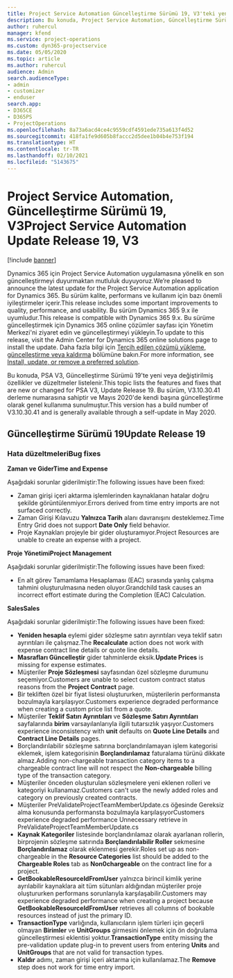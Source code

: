 ```yaml
---
title: Project Service Automation Güncelleştirme Sürümü 19, V3'teki yenilikler veya değişiklikler
description: Bu konuda, Project Service Automation, Güncelleştirme Sürümü 19, V3'teki özellikler ve düzeltmeler listelenir.
author: ruhercul
manager: kfend
ms.service: project-operations
ms.custom: dyn365-projectservice
ms.date: 05/05/2020
ms.topic: article
ms.author: ruhercul
audience: Admin
search.audienceType:
- admin
- customizer
- enduser
search.app:
- D365CE
- D365PS
- ProjectOperations
ms.openlocfilehash: 8a73a6acd4ce4c9559cdf4591ede735a613f4d52
ms.sourcegitcommit: 418fa1fe9d605b8faccc2d5dee1b04b4e753f194
ms.translationtype: HT
ms.contentlocale: tr-TR
ms.lasthandoff: 02/10/2021
ms.locfileid: "5143675"
---
```

# <a name="project-service-automation-update-release-19-v3"></a><span data-ttu-id="1d6c2-103">Project Service Automation, Güncelleştirme Sürümü 19, V3</span><span class="sxs-lookup"><span data-stu-id="1d6c2-103">Project Service Automation Update Release 19, V3</span></span>

[!include [banner](../includes/psa-now-project-operations.md)]

<span data-ttu-id="1d6c2-104">Dynamics 365 için Project Service Automation uygulamasına yönelik en son güncelleştirmeyi duyurmaktan mutluluk duyuyoruz.</span><span class="sxs-lookup"><span data-stu-id="1d6c2-104">We’re pleased to announce the latest update for the Project Service Automation application for Dynamics 365.</span></span> <span data-ttu-id="1d6c2-105">Bu sürüm kalite, performans ve kullanım için bazı önemli iyileştirmeler içerir.</span><span class="sxs-lookup"><span data-stu-id="1d6c2-105">This release includes some important improvements to quality, performance, and usability.</span></span> <span data-ttu-id="1d6c2-106">Bu sürüm Dynamics 365 9.x ile uyumludur.</span><span class="sxs-lookup"><span data-stu-id="1d6c2-106">This release is compatible with Dynamics 365 9.x.</span></span> <span data-ttu-id="1d6c2-107">Bu sürüme güncelleştirmek için Dynamics 365 online çözümler sayfası için Yönetim Merkezi'ni ziyaret edin ve güncelleştirmeyi yükleyin.</span><span class="sxs-lookup"><span data-stu-id="1d6c2-107">To update to this release, visit the Admin Center for Dynamics 365 online solutions page to install the update.</span></span> <span data-ttu-id="1d6c2-108">Daha fazla bilgi için [Tercih edilen çözümü yükleme, güncelleştirme veya kaldırma](https://docs.microsoft.com/power-platform/admin/install-remove-preferred-solution) bölümüne bakın.</span><span class="sxs-lookup"><span data-stu-id="1d6c2-108">For more information, see [Install, update, or remove a preferred solution](https://docs.microsoft.com/power-platform/admin/install-remove-preferred-solution).</span></span>

<span data-ttu-id="1d6c2-109">Bu konuda, PSA V3, Güncelleştirme Sürümü 19'te yeni veya değiştirilmiş özellikler ve düzeltmeler listelenir.</span><span class="sxs-lookup"><span data-stu-id="1d6c2-109">This topic lists the features and fixes that are new or changed for PSA V3, Update Release 19.</span></span> <span data-ttu-id="1d6c2-110">Bu sürüm, V3.10.30.41 derleme numarasına sahiptir ve Mayıs 2020'de kendi başına güncelleştirme olarak genel kullanıma sunulmuştur.</span><span class="sxs-lookup"><span data-stu-id="1d6c2-110">This version has a build number of V3.10.30.41 and is generally available through a self-update in May 2020.</span></span>

## <a name="update-release-19"></a><span data-ttu-id="1d6c2-111">Güncelleştirme Sürümü 19</span><span class="sxs-lookup"><span data-stu-id="1d6c2-111">Update Release 19</span></span>

### <a name="bug-fixes"></a><span data-ttu-id="1d6c2-112">Hata düzeltmeleri</span><span class="sxs-lookup"><span data-stu-id="1d6c2-112">Bug fixes</span></span>

<span data-ttu-id="1d6c2-113">**Zaman ve Gider**</span><span class="sxs-lookup"><span data-stu-id="1d6c2-113">**Time and Expense**</span></span>

<span data-ttu-id="1d6c2-114">Aşağıdaki sorunlar giderilmiştir:</span><span class="sxs-lookup"><span data-stu-id="1d6c2-114">The following issues have been fixed:</span></span> 

- <span data-ttu-id="1d6c2-115">Zaman girişi içeri aktarma işlemlerinden kaynaklanan hatalar doğru şekilde görüntülenmiyor.</span><span class="sxs-lookup"><span data-stu-id="1d6c2-115">Errors derived from time entry imports are not surfaced correctly.</span></span>
- <span data-ttu-id="1d6c2-116">Zaman Girişi Kılavuzu **Yalnızca Tarih** alanı davranışını desteklemez.</span><span class="sxs-lookup"><span data-stu-id="1d6c2-116">Time Entry Grid does not support **Date Only** field behavior.</span></span>
- <span data-ttu-id="1d6c2-117">Proje Kaynakları projeyle bir gider oluşturamıyor.</span><span class="sxs-lookup"><span data-stu-id="1d6c2-117">Project Resources are unable to create an expense with a project.</span></span>

<span data-ttu-id="1d6c2-118">**Proje Yönetimi**</span><span class="sxs-lookup"><span data-stu-id="1d6c2-118">**Project Management**</span></span>

<span data-ttu-id="1d6c2-119">Aşağıdaki sorunlar giderilmiştir:</span><span class="sxs-lookup"><span data-stu-id="1d6c2-119">The following issues have been fixed:</span></span> 

-  <span data-ttu-id="1d6c2-120">En alt görev Tamamlama Hesaplaması (EAC) sırasında yanlış çalışma tahmini oluşturulmasına neden oluyor.</span><span class="sxs-lookup"><span data-stu-id="1d6c2-120">Grandchild task causes an incorrect effort estimate during the Completion (EAC) Calculation.</span></span>

<span data-ttu-id="1d6c2-121">**Sales**</span><span class="sxs-lookup"><span data-stu-id="1d6c2-121">**Sales**</span></span>

<span data-ttu-id="1d6c2-122">Aşağıdaki sorunlar giderilmiştir:</span><span class="sxs-lookup"><span data-stu-id="1d6c2-122">The following issues have been fixed:</span></span> 

- <span data-ttu-id="1d6c2-123">**Yeniden hesapla** eylemi gider sözleşme satırı ayrıntıları veya teklif satırı ayrıntıları ile çalışmaz.</span><span class="sxs-lookup"><span data-stu-id="1d6c2-123">The **Recalculate** action does not work with expense contract line details or quote line details.</span></span>
- <span data-ttu-id="1d6c2-124">**Masrafları Güncelleştir** gider tahminlerde eksik.</span><span class="sxs-lookup"><span data-stu-id="1d6c2-124">**Update Prices** is missing for expense estimates.</span></span>
-  <span data-ttu-id="1d6c2-125">Müşteriler **Proje Sözleşmesi** sayfasından özel sözleşme durumunu seçemiyor.</span><span class="sxs-lookup"><span data-stu-id="1d6c2-125">Customers are unable to select custom contract status reasons from the **Project Contract** page.</span></span>
- <span data-ttu-id="1d6c2-126">Bir tekliften özel bir fiyat listesi oluştururken, müşterilerin performansta bozulmayla karşılaşıyor.</span><span class="sxs-lookup"><span data-stu-id="1d6c2-126">Customers experience degraded performance when creating a custom price list from a quote.</span></span>
- <span data-ttu-id="1d6c2-127">Müşteriler **Teklif Satırı Ayrıntıları** ve **Sözleşme Satırı Ayrıntıları** sayfalarında **birim** varsayılanlarıyla ilgili tutarsızlık yaşıyor.</span><span class="sxs-lookup"><span data-stu-id="1d6c2-127">Customers experience inconsistency with **unit** defaults on **Quote Line Details** and **Contract Line Details** pages.</span></span>
- <span data-ttu-id="1d6c2-128">Borçlandırılabilir sözleşme satırına borçlandırılamayan işlem kategorisi eklemek, işlem kategorisinin **Borçlandırılamaz** faturalama türünü dikkate almaz.</span><span class="sxs-lookup"><span data-stu-id="1d6c2-128">Adding non-chargeable transaction category items to a chargeable contract line will not respect the **Non-chargeable** billing type of the transaction category.</span></span>
- <span data-ttu-id="1d6c2-129">Müşteriler önceden oluşturulan sözleşmelere yeni eklenen rolleri ve kategoriyi kullanamaz.</span><span class="sxs-lookup"><span data-stu-id="1d6c2-129">Customers can't use the newly added roles and category on previously created contracts.</span></span>
- <span data-ttu-id="1d6c2-130">Müşteriler PreValidateProjectTeamMemberUpdate.cs öğesinde Gereksiz alma konusunda performansta bozulmayla karşılaşıyor</span><span class="sxs-lookup"><span data-stu-id="1d6c2-130">Customers experience degraded performance Unnecessary retrieve in PreValidateProjectTeamMemberUpdate.cs</span></span>
- <span data-ttu-id="1d6c2-131">**Kaynak Kategoriler** listesinde borçlandırılamaz olarak ayarlanan rollerin, birprojenin sözleşme satırında **Borçlandırılabilir Roller** sekmesine **Borçlandırılamaz** olarak eklenmesi gerekir.</span><span class="sxs-lookup"><span data-stu-id="1d6c2-131">Roles set up as non-chargeable in the **Resource Categories** list should be added to the **Chargeable Roles** tab as **Non0chargeable** on the contract line for a project.</span></span>
- <span data-ttu-id="1d6c2-132">**GetBookableResourceIdFromUser** yalnızca birincil kimlik yerine ayrılabilir kaynaklara ait tüm sütunları aldığından müşteriler proje oluştururken performans sorunlarıyla karşılaşabilir.</span><span class="sxs-lookup"><span data-stu-id="1d6c2-132">Customers may experience degraded performance when creating a project because **GetBookableResourceIdFromUser** retrieves all columns of bookable resources instead of just the primary ID.</span></span>
- <span data-ttu-id="1d6c2-133">**TransactionType** varlığında, kullanıcıların işlem türleri için geçerli olmayan **Birimler** ve **UnitGroups** girmesini önlemek için ön doğrulama güncelleştirmesi eklentisi yoktur.</span><span class="sxs-lookup"><span data-stu-id="1d6c2-133">**TransactionType** entity missing the pre-validation update plug-in to prevent users from entering **Units** and **UnitGroups** that are not valid for transaction types.</span></span>
- <span data-ttu-id="1d6c2-134">**Kaldır** adımı, zaman girişi içeri aktarma için kullanılamaz.</span><span class="sxs-lookup"><span data-stu-id="1d6c2-134">The **Remove** step does not work for time entry import.</span></span>
